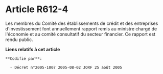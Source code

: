 # Article R612-4

Les membres du Comité des établissements de crédit et des entreprises d'investissement font annuellement rapport remis au
ministre chargé de l'économie et au comité consultatif du secteur financier. Ce rapport est rendu public.

**Liens relatifs à cet article**

	**Codifié par**:

	  - Décret n°2005-1007 2005-08-02 JORF 25 août 2005

